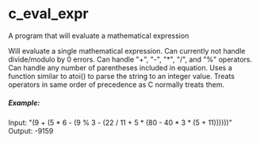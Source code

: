 # c_eval_expr
A program that will evaluate a mathematical expression

Will evaluate a single mathematical expression.  Can currently not handle divide/modulo by 0 errors.  Can handle "+", "-", "\*", "/", and "%" operators.  Can handle any number of parentheses included in equation.
Uses a function similar to atoi() to parse the string to an integer value.
Treats operators in same order of precedence as C normally treats them.

##### Example:

Input:  "(9 + (5 * 6 - (9 % 3 - (22 / 11 + 5 * (80 - 40 * 3 * (5 + 11))))))"
Output: -9159
